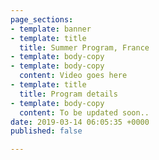 ```yaml
---
page_sections:
- template: banner
- template: title
  title: Summer Program, France
- template: body-copy
- template: body-copy
  content: Video goes here
- template: title
  title: Program details
- template: body-copy
  content: To be updated soon..
date: 2019-03-14 06:05:35 +0000
published: false

---
```

